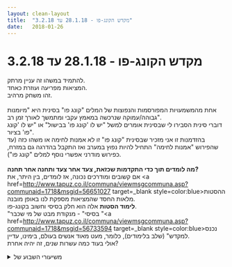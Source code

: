 ```yaml
---
layout: clean-layout
title:  "מקדש הקונג-פו - 28.1.18 עד 3.2.18"
date:   2018-01-26
---
```

# מקדש הקונג-פו - 28.1.18 עד 3.2.18 
להתמיד במשהו זה עניין מרתק.<br> המציאות מפריעה ועוזרת כאחד.<br> זהו משחק מרהיב.<br> <br> אחת מהמשמעויות המפורסמות והנפוצות של המלים &quot;קונג פו&quot; בסינית היא &quot;מיומנות גבוהה/עמוקה שנרכשה במאמץ עקבי ומתמשך לאורך זמן רב&quot;.<br> דוברי סינית הסבירו לי שבסינית אומרים למשל &quot;יש לו &#39;קונג פו&#39; בבישול&quot; או &quot;יש לו &#39;קונג פו&#39; בציור&quot;.<br> בהזדמנות זו אני מזכיר שבסינית &quot;קונג פו&quot; זו לא אמנות לחימה או משהו כזה (עד שהפירוש &quot;אמנות לחימה&quot; התחיל להיות נפוץ במערב ואז התקבל בהדרגה גם במזרח, כפירוש מודרני אפשרי נוסף למלים &quot;קונג פו&quot;).<br> <br> <b>מה לומדים תוך כדי התקדמות שכזאת, צעד אחר צעד ותחנה אחר תחנה?</b><br> אם קשובים ומודרכים נכונה, אז לומדים, בין היתר, את <a href=http://www.tapuz.co.il/communa/viewmsgcommuna.asp?communaid=1718&msgid=56651027 target=_blank style=color:blue>ההסטות</a> מלאות החסד שהמציאות מספקת לנו באופן מובנה.<br> <b>לימוד הסטות</b> אלה הוא חלק בסיסי וחשוב בקונג-פו.<br> &quot;בסיסי&quot; - מנקודת מבט של מי שכבר &quot;<a href=http://www.tapuz.co.il/communa/viewmsgcommuna.asp?communaid=1718&msgid=56733594 target=_blank style=color:blue>נכנס למקדש</a>&quot; (שלב בלימודים), כלומר, מעט מאוד אנשים בעולם, בימינו, עדיין.<br> אולי בעוד כמה עשרות שנים, זה יהיה אחרת?

<details>
                    <summary>משיעורי השבוע של</summary>
                    
                  </details><details>
                    <summary>> > א' 28.1.2018 - "תנועה אחרי תנועה</summary>
                    התכווננות (בתחילת השיעור, ועכשיו עוד פעם) להעלות עקבות כלשהם מייד, ולבלות בזה עד<br> אה<br> נגיד עשרים דקות.<br> <br> <b>מצאתי לכל אחת משש האמנויות (פלוס אמנות הנוכחות) אמנות-משנה שקראה לי</b>, וניגשתי אליה במשך השיעור דרכה.<br> אמנות הבריאות – אמנות החיוּת<br> אמנות הלחימה – אמנות הדיוק<br> אמנות ההגשמה – אמנות הארגון<br> אמנות התנועה – לא מצאתי (לא כל כך חיפשתי) לה שם קטן, מדובר בחישת הגוף ושינוי מצב הצבירה, פחות או יותר, כולל למשל הקשחת הקצוות.<br> אמנות האושר – אמנות הגישה הישירה<br> אמנות הלמידה – אמנות ההתמסרות<br> אמנות הנוכחות – אמנות הנשימה (במובן הרחב של המלה)<br> <br> כבר כשמצאתי אותן, ולעתים קרובות כשיישמתי אותן, נוכחתי בתרומה של כל אחת לכל השאר. לפעמים אפילו לא זכרתי מה זיווגתי למה ונהניתי (בלי צורך מיוחד בזה למען האמת) לגשת למחברת להיזכר.<br> האופי הפתוח והנינוח של השיעור איפשר לי לזכור את ההתכווננות הזאת ולהשתמש בשערים האלה די הרבה.<br> <br> <b>איך להסדיר את היום</b> (במיוחד את שעות הקימה וההליכה לישון)?<br> &quot;מלמטה&quot;, &quot;מבפנים&quot;, מתוך היום ומטלותיו - דרך זרימה נעימה ומקלה של הדברים שאני ניגש אליהם - אין צורך לדחות אותם, שום דבר לא &quot;מועמס&quot; על היום, מכביד עליו ונגרר, ויש לי תחושה מוגברת שזה היום שלי ולא להיפך, קל לי לעצב את הדבר הקל והזורם שהוא היום שלי בכללותו, כולל הלילה שלו.<br> <br> <b>איך לשפר את חוויית המפגשים עם &quot;לקוחות&quot;?</b><br> [תנועה לעבר מאסטריות בעבודה עצמה ובמיומנויות המעטפת – שמביאה איתה נינוחות, ביטחון וכן הלאה; מוכנות שמאפשרת לכל מני חששות ולחצים להתלוויין כרצונם; נינוחות שתורמת ליכולת לאלתר, להתאים וכן הלאה; לספק לעצמי את המיומנות שנצברת עם ההתנסות, כולל טכניקות מקצרות-תהליכים כמו לדמיין את עצמי בוגר טיפול ב-300 לקוחות מרוצים]<br> <br> <b>איך לשפר את הנוכחות בנסיבות פנימיות רועשות מאוד?</b><br> להיווכח בקיומו של משהו באופן כמה שיותר מתמשך ואיכותי. קצה אצבע למשל זה לגמרי מספיק טוב.<br> אם זה לא נגיש, האם אפשר להתרכז לפחות בתופעה פנימית כמו ההרגשה שאי אפשר להתרכז בכלום?<br> אפשר, אם כי תופעות כאלה נוטות להתברר כעננים שמתפוגגים כשמסתכלים בהם. אבל אם זה הדבר היחיד שאפשר להסתכל בו, סבבה - אם היא תתפוגג תוך כדי ההסתכלות בה גם זה יעזור.<br> מותר גם לקפוץ מדבר לדבר, ועדת הנוכחות לא תתכנס לשפוט אותך.<br> <br> <b>איך לשנות אמונות מזיקות?</b><br> לא לטרוח. לטפח את מה שרצוי, ולהניח למה שלא רצוי לקמול מאליו.<br> אמנות היש (כמה שיש ממה שרצוי, זה די והותר להתחיל ממנו. זה הזרע.)<br> שימוש נוסף בשער הנוכחות &quot;אין יתרון לרגעי דרמה על פני רגעי אין-דרמה&quot;<br> <br> <b>איך לעשות משהו כשאין מוטיבציה לעשות אותו</b> / כשיש אמונות שמאיינות כל מוטיבציה לעשות אותו (למשל לנסות להיווכח בקיום קצה האצבע, כשיש אמונה שאומרת שאין בזה שום טעם)?<br> <br> <b>מצי</b><br> הפניות לחוש בגוף, פשוט להיות, ולהתיידד עם המציאות (שהופיעו בנוסחים שונים בחלקים שונים של השיעור) שיפרו להפליא את מצבי הפנימי, את התנועתיות שלי, ועוד כהנה וכהנה [&quot;מצי&quot; נבחר כשם חיבה זמני למציאות, אם כי מוצי, מצמץ, מיצמיץ ומוצמוץ גם נדחפו לפעמים; שימוש בנסיונות עבר מוצלחים במיוחד; מצבי הנוכחי כקו התחלה אידאלי; חישת הגוף מחדש; חישת הגוף ברמה חדשה..]<br> <br> משבע וקצת (איחור) עד תשע שלושים וחמש, עשרים לעשר ככה
                  </details><details>
                    <summary>> > > > מפעים</summary>
                    <br><br><table width='70%' cellpadding='0' cellspacing='0' bgcolor='#C6C7C6'><tr><td height='1'></td></tr></table><br><b>מדברים על מדיטציה:</b> <a href="http://forums.tapuz.co.il/meditation" target="_blank">http://forums.tapuz.co.il/meditation</a><br/><br/>לומדים את אמנות המדיטציה: <a href="http://www.ThePracticalMeditation.com" target="_blank" rel=nofollow>www.ThePracticalMeditation.com</a><br/>לומדים את אמנות היכולת: <a href="http://www.MagicalChanging.com" target="_blank" rel=nofollow>www.MagicalChanging.com</a>
                  </details><details>
                    <summary>> > > > > > </summary>
                    
                  </details><details>
                    <summary>> > > > לא סיימתי לקרוא עדיי</summary>
                    וכמובן אמשיך, ממה שקראתי עד עכשיו, מדהים.
                  </details><details>
                    <summary>> > > > > > קראתי נהדר ומפעי</summary>
                    השתדלתי בתהליך שהתיאור יפעפע בי והנושאיםשכל כך קרובים לליבי , יחקקו ויזכרו
                  </details><details>
                    <summary>> > > > > > > > </summary>
                    &quot;השתדלתי בתהליך שהתיאור יפעפע בי והנושאים שכל כך קרובים לליבי, יחקקו ויזכרו&quot;.<br> איזה יופי.<br>
                  </details><details>
                    <summary>> > ב' 29.1.2018 - "אחורה קדימה</summary>
                    יצירת מרחב לשיעור, עם &quot;תאים ייעודיים&quot; לדברים שרציתי להתקדם בהם.<br> <br> סבבי קידום עם עילי, שמקדימה אותם כל פעם התכווננות למה שהעשייה הזאת מיועדת לקדם ואל התוצאה הרצויה אצל שנינו.<br> <br> איזון<br> א. אחת הרגליים שלוחה היישר לפנים, כף הרגל נשענת על משהו.<br> אל&quot;ף חליפי: התנוחה (חלק מתנועה, בעצם) מתוך &quot;אגרוף ארוך&quot;, שהרגל והזרוע הנגדית שלוחות בה לפנים.<br> ב. האגן בצד הרגל הזאת שואף מטה, להתאזן עם הצד השני.<br> [זה הקל לפעמים את תנועת הנשימה, ואחרי זה התנועה (של האגרוף והבעיטה) היתה יותר מתואמת ועם יותר עוצמה]<br> <br> שיחה חופשית על משפטים שקיבלנו:<br> + מאז ועד היום רק הצלחתי.<br> + אנחנו כל הזמן נכשלים וטועים [אני לא בטוח שזה היה בדיוק המשפט]<br> + סימן לשימוש נכון ברצף של מלים, בין אם כשומע ובין אם כדובר, יכול להיות הרגשה של שמחה בתוכי.<br> + רגשות בלתי נעימים מסמנים לנו לפעמים על מחשבות מזיקות.<br> + כשאנחנו פוסעים פנימית בנתיב שהוא נגדנו, אנחנו מרגישים רע יותר ויותר.<br> + אי אפשר להבין בלי להסכים, אם לא מסכימים לא מבינים.<br> + אנשים תמיד מחפשים את הסוס ולא יודעים שהם כבר רוכבים עליו.<br> [העבודה שלי היתה באיכות ירודה למדי באותם רגעים, מה שמבליט כמה נקודות אור שבכל זאת היו. למשל הבהרה מסויימת, תוך כדי שיחה, של מה כלול ב&quot;לפסוע בנתיב שהוא נגדנו&quot;.]<br> <br> אנטאיוס <br> הכוח לחבטה מגיע מהקרקע<br> שימוש בחלק מ&quot;אגרוף ארוך&quot; הראשונה שיש בו קפיצה וחבטה. כדי לקדם את השימוש בקרקע - הדגשת הנחיתה קודם (לא משנה עם כמה רגליים) והחבטה אחר כך.<br> <br> שימוש ב&quot;אגרוף חומק&quot; כדי לשפר את הרוגע, את ההצלפה עם כל הגוף ועם הזרוע, ואת התנועה המלאה.<br> <br> איחוד חמיקה, הסטה וחבטה לתנועה אחת<br> א. תרגול פרקטיקת טאי צ&#39;י של העברת המשקל מרגל לרגל תוך פנייה לעבר הרגל שהמשקל מתפנה ממנה<br> ב. לקיחתה אל תוך טכניקה [הרגליים הקדמיות שלנו זו מול זו, נגיד שמאל מול שמאל;&nbsp;&nbsp;משתמש בטכניקת הטאי צ&#39;י – עם צעד - כדי לחמוק מאגרוף שהוא שולח אלי ביד הקדמית ולהסיט אותה בחבטה (ביד הקדמית שלי); בתנועת הקפיץ של החזרה מההסטה, אני חובט בו (ביד האחורית שלי)]<br> <br> ריחוף ונשימה<br> מרקד בין אריחים על הקרקע במקסימום המהירות שמאפשרת לי לא להתקשח בכלל<br> אם אני מבחין בהתקשחות כלשהי, מוריד את הקצב (או מקציב לי כמות מעברים מסויימת)<br> <br> רגעי דרמה ואין-דרמה, המשך:<br> הסתכלות בדבר מה שאני עוסק בהגשמתו, תוך התכוונות אל השגרה הנעימה שבו ולא אל רגעי קיצון כאלה ואחרים.<br> מתכוונן אל רגע-קיצון מסויים (לא אל כל הרגעים מהסוג הזה, רק לרגע מסויים), בכוונה שכשיגיע &quot;אשטח&quot; אותו, אעשה ממנו שגרה נעימה.<br> הגישה הסינית ל&quot;פתיל החיים&quot;, שמתארך כשאין בו הרים ותהומות.<br> <br> טכניקות לפרידה נעימה מאמונות מגבילות (בעמדות השליטה שלהן)<br> <br> ה-&quot;hardware&quot; שלי והדמות הניתנת-להחלפה &quot;שלי&quot; בתוכה<br> <br> התמסרות ללתת וללקבל<br> <br> מקצת לפני שבע וחצי, עד בערך עשר.
                  </details><details>
                    <summary>> > ד' 31.1.2018 - "התקדמויות ברורות</summary>
                    עם עצמי (בדרך כלל), דרור (ברוך שובך, איזה כיף <img src="http://www.timg.co.il/tapuzForum/images/Emo13.gif" alt=":-)">), בועז, חגי ואליאור (ברוכים הנמצאים, תענוג שאתם פה <img src="http://www.timg.co.il/tapuzForum/images/Emo9.gif" alt=":-]">)<br> <br> שימוש נעים (ובטוח) בפורמט תחרותי של הגעה לשיעור, בבית ועל הכביש.<br> מה אני רוצה שיקרה (דמיון נעים של זה)<br> מה אני רוצה שלא יקרה (כולל דמיון נעים של זה כן קורה)<br> <br> --<br> <br> שגרת הכנה נעימה, פיזית ופנימית<br> שגרת הטמעה והכנה-להמשך גם במשך השיעור<br> <br> שימוש בעבודות חוזרות (שמופיעות יותר מפעם אחת במשך השיעור) כבעוגנים נעימים והזדמנויות לשיפור.<br> <br> עדינות<br> התבוננות מלאה ועדינה מאוד, בשאיפה לא להתערב ולא לשנות את מה שמתבוננים בו (בנשימה – במצב מנוחה ובמצבי מאמץ, באנשים אחרים – במטרה לא לגרות תגובות &quot;אני בהופעה&quot; או &quot;היעלמות&quot;)<br> היה לי נעים לזהות את קרבת ההתבוננות הזאת לעדינות נטולת הלחץ והתביעות בזמן התגמשות.<br> <br> הטמעה (לפעמים) של אלמנטים פנימיים, התכוונויות ודימויים מועילים בתרגולי לחימה ותנועה שונים (דיוק ורוגע שמבוטאים גם בבהירות לגבי משמעות סימונים שלי ועלי, נעימות במגע עם הקרקע הרכה והקפיצית, התבוננות בנשימה כמו שמסתכלים בפרח בר בלי לקטוף אותו או באדם עירום בלי להבהיל אותו..)<br> <br> החלפת רצפי חבטות (נותן ומקבל) מהירים ואיטיים, בנסיון לדעת בדיוק למה אני מתכוון בסימונים האלה ולמה מתכוונים כשמסמנים עלי. מהמקום, תוך תנועה במרחב, עם ובלי תגובה.<br> <br> שיתוף ושימוש בסיטואציות לימודיות בולטות במיוחד מהחודשים האחרונים<br> <br> זיהוי כמה שיותר רציף ואיכותי של מצבו הפלאי המצוי, של מצבו הרצוי (לו), של הזמן שעומד לרשותו, של המדורגות הנכונה של העבודה.<br> <br> חישה במרחב-השיעור הנהדר גם כשהוא לא כולל שום דבר נוסף.<br> שיפור היכולת שלי ליצור עבורי מרחבים מכילים, מאפשרים, גם בלי עזרה חיצונית, בכל מני נסיבות.<br> <br> --<br> <br> מדמיין מחסום, מזהה את חוויית ההיחסמות (במגוון צורותיה ועוצמותיה)<br> מדמיין חומה, מזהה שאני יכול לעבור אותה בכל מני אופנים<br> <b>בשלום עם להיות מהעבר הזה שלה<br> בשלום עם לדלג מעליה</b><br> מזהה שכשאני מעמיק את היותי בשלום עם/ב שני המצבים, הם אחד.<br> בשני המצבים, מודה לחומה.<br> <br> האפשרות לעבוד יותר ויותר עם מכוונים פנימיים<br> [&quot;מטה הקסמים&quot; וטכניקות אחרות משמשות אותי לפעמים לשתול כאלה, כך שגם אם הם נשכחים לכאורה הם עדיין פעילים.]<br> <br> --<br> <br> ההבחנה במיני-אירועים בתוך &quot;תפיסה והתחמקות&quot; בעיניים פקוחות; השכחה העצמית שעוד מופיעה לפעמים.<br> <br> להתקדם בלי להזיק, עד כמה שאפשר. למשל, להשתפר בלדעת מה אני מסמן, בלי להתרגל לחשוף את עצמי לפגיעה.<br> <br> האפקט המופלא של חלוקת תשומת הלב (לנשימה, לעצמי, ללעטוף אדם אחר בתשומת הלב שלי בעדינות כזאת שהוא לא מובך או מופרע)<br> <br> --<br> <br> השתפרות נוספת בלאסוף אלי לא רק התקדמויות &quot;שלי&quot; אלא גם את אלה &quot;שלו&quot;.<br> סבבי הטמעת דימוי/התכוונות בעבודת הידיים/הרגליים שלי ואז יישומם בעבודה עם בועז, כשבכל סבב ההתכוונות הנוכחית נוספת לכל מה שהיה עד כה [אותם דיוק ושליטה שעומדים לרשותי כשאני כותב במחברת; פינוי החלקים שלו שעומדים ביני לבין המטרה והגעה אליה – מבין שהרכיב הנוסף של ההגעה הוא עיקרי ולא מוותר עליו; הספרה שסביבי - הטווח הרחב, הטווח המיידי; &quot;שוטים&quot; להתקפה - כמה יעיל זה להגנה?; שדה מניעה והגעה צדי של כל רגל ושדה-חדירה לפנים]<br> <br> הגשמה<br> שימוש ברכיבי חוויית ה&quot;תחרות&quot; בתחילת השיעור<br> <br> אושר<br> פשוט<br> <br> משש עשרים וקצת עד עשר ועשרה
                  </details><details>
                    <summary>> > ה' 1.2.2018 - "ארבעת האמנים</summary>
                    <b>אושר ולמידה</b>:<br> <br> עיקר הלמידה: מה שאני עובד עליו, בתחומי המרחב שמסופק לי. את המרחב יכולים לעצב הנחיות, תרגילים, וכן הלאה. הם תמיד משניים למה שאני עושה איתם, למה שאני עובד עליו.<br> כשמועבר לי מידע שמשמעותי לי, או המרחב נעשה אינטנסיבי בדרך אחרת, אני עשוי &quot;לטבוע&quot; בו ולאבד את מה שאני עובד עליו. <br> <br> רשת האוצרות האנושיים סביבי<br> לתת ולקבל<br> <br> <br> <b>תנועה ולחימה</b>:<br> <br> עושה את מה שמודגם לי, לא את מה שמראה לי תמונה מנטלית כלשהי.<br> תנועות ותנוחות קשורות גם לרבדים אחרים, כמו סיבוב ראש שהפנים מופנות בו הצידה - שאולי קשור לאיזה עיסוק מנטלי, ראש מופנה מעלה שאולי תורם לנתק בין המחשבה לשאר (או לחילופין כדי לקבל השראה או ליצור מרחק נכון מסיטואציה נוכחית, לא בהכרח תוך יצירת נתק כזה), וכן הלאה.<br> &quot;השראה שאולינית&quot; בתרגילי מתיחות הרגליים ובכפיפות בטן.<br> רגיעה גופנית ונשימה לבטן שנשארת בה כמה שניות, ממשיכה לספק לי חמצן. במנוחה על הגב ותוך כדי פעילות.<br> עדיין יש אצלי הבדל ניכר במאמץ בחבטות אגרופים (הרבה פחות) ובבעיטות (הרבה יותר).<br> בעיטות עם סטירת כף יד (שלי) ברגל (שלי) – בעיטת מספרת, בעיטת מספרת בימין ואז בשמאל, מסתובב סביב עצמי והרגל האחורית בועטת ביד מבפנים החוצה.<br> [כיוון: שחימום כמו זה שעשיתי יהיה לי הרבה פחות מאמץ ממה שהיה היום. זה גם ישאיר לי יותר תשומת לב למה שאני רוצה לקדם בתוך המרחב הזה.]<br> <br> הטכניקה שמורידים בה את מי שמגיע עם אגרוף לרצפה, ואז הוא אוחז בזרוע שהסיטה אותו, מתגלגל, ובסוף הגלגול קם ומעניק לשני בעיטה בראש.<br> [היה נעים לעשות את זה על אדמה/דשא.]<br> <br> &quot;אגרוף ארוך&quot; הראשונה, בארבעה – כשאחד מפסיק הוא קורא לאחר שממשיך מאותה נקודה.<br> <br> <br> <b>בריאות והגשמה</b>:<br> <br> מתמסר לגוף שלי, על כל-כולו.<br> אם יש רעש - מתמסר גם לו, משתמש בו נכון, כבמתנה.<br> [כש&quot;נשמעו&quot; בי כל מני קולות, הפניתי את תשומת הלב לנקודה שבה אין לקולות האלה קול, אפילו לא לחש. זה מאוד שירת אותי, גם בתרגילים הבאים.]<br> <br> מקשיב ל<b>כל</b> מה שמגיע מהגוף<br> + חוויית אי-ההקשבה (שם לב גם לאפשרות לא להקשיב, למשל בהקשר של כאב שמשתנה כשמקשיבים לו)<br> + הדחקת דברים לעומת הזמנתם<br> + הכיוונים &quot;כל מה שיש בי טוב&quot; ו&quot;כל מה שיש בי רע&quot;, והשפעתם על הגוף<br> <br> מקשיב לקולות שמדברים בתוכי<br> + כשנדמה לי שמי שמדבר זה אני (שומע אותו פחות; הוא נוטה לשלוט בי יותר)<br> + כשלא נדמה לי שמי שמדבר זה אני (שומע אותו יותר; יותר חופשי ממנו; יותר נהנה מהתופעה שהוא; מבחין גם במה שיש בי חוץ ממנו)<br> + איך אני מתייחס לדיבור הפנימי שלי? (למשל יחס &quot;שלי&quot; אליו שהוא פשוט עוד קול פנימי)<br> <br> העמדה &quot;אני לא מספיק טוב כמו שאני כרגע&quot;<br> יכול להבחין בפיקטיביות שלה.<br> יכול להתרווח בעמדה הזאת כבעוד דבר שיש בי, וגם בכל שאר מה שיש בי.<br> <br> השאלה &quot;מה הטבע יכול לממש דרכי עכשיו?&quot;<br> לא כשאלה תיאורטית, אלא כהפנייה למה שקורה בי כרגע.<br> מה יכול/מנסה לנבוע ממני/דרכי עכשיו?
                  </details><details>
                    <summary>שני בוקר 29.1.18 ״מלאכת מחשבת</summary>
                    מרחב כניסה: עמידה בגשם מתחת לעץ, התעוררות - נוחות בתוך עמידת רוכב, היזכרות בתנועות הסטה שונות. מה יהפוך את השיעור שלי לאפקטיבי יותר? מקדם יותר? עברתי שלשום על עקבות ותיקים מיומן השיעורים. מה אני משנה? מה אני מעצים? מניח לשאלות לעבור דרכי ללא תשובה. קר, גשום. <br> שינוי מיקום בהנחית בן. מתחיל לעבור על הסטות למבחן, (משום מה זכרתי שהוא היה אמור להיות בשבוע שעבר) שיתוף מותן בתנועות, עבודה עם פלג גוף תחתון.<br> הגדרת שיעור - מי מתחיל, מי מסיים, נקודות להבחנה בין מרחב השיעור למרחב שמחוצה לו. <br> פרטנרים לשיעור כתומכים ומאפשרים למידה, תרגול, היזכרות. מעלה לי שער לשדרוג העבודה והפקת ערך מוסף מהפרטנרים שאיתי. <br> יסודות - סדרה של תנועות יסוד שכללו מעברים מכרית לכרית, מצד לצד, חצי קדימה, עם טפיחה של רגל אחת על הירך הפנימית. ירידה למטה, באופנים שונים. המרחב הנמוך. קשב לגוף, למפרקים, לשרירים. למידה על ידי חיקוי, למידה על ידי התבוננות, למידה על ידי פירוק התנועות, למידה על ידי נטרול הראש והובלה של הגוף.<br> בעיטות לכף היד שלי, גב כף הרגל,&nbsp;&nbsp;ישר ועם סיבוב קל החוצה. גיליתי בחדוה שרגל שמאל פחות מיומנת בפוינט, מעניין. נהנה מהגדלת הרזולוציה שמאפשרת לי הבחנה.<br> טכניקה - בעיטה מבפנים החוצה עם ירידה אחורה והסטת ענן. מאתגר. מרגיש את המאמץ בשרירים. <br> עבודה פנימית, תרגול עם רמי של הסטות למבחן, קרב סימונים עדין, אני מתרגל הסטות ובוחן אם השתדרגתי בעקבות תרגול סופש. מעלה רזולוציה ומשתדל להסיט עם מרכז האמה. <br> סיום שיעור 08:20 הרגיש לי היום כמו הספק של שני שיעורים. תוהה אם זהו המאמץ הפיזי, המיקוד הפנימי שלי, התרגול הספציפי.
                  </details><details>
                    <summary>מיקוד לקראת שני ער</summary>
                    השיעור יתחיל הערב בביתי בשעה 19:25<br> הוא גם יסתיים בביתי, בחדר, כשאני יושב על הכיסא מול המחשב הכבוי. <br>
                  </details><details>
                    <summary>> > 29.1.18 "אחורה קדימה</summary>
                    אז כן, השיעור החל בשעה 19:25 בבית שלי, בעודי מתבונן בעצמי במראה במסדרון, ועושה ברכה. הוא הסתיים בשעה 22:49, כשאני יושב על הכיסא בעמדת העבודה שלי, מול המחשב הכבוי. <br> <br> מה כדאי שישתמר ממנו כאן...<br> <br> זה שהשיעור החל כאן ולא בנקודת המפגש הדגישה את הצורך לדייק בזמן ההתחלה וברגע הסיום. ליצור מרחב אמינות גבוה באמצעות מסגרת ברורה ומדויקת. ההליכה אל השיעור כללה עבודה נהדרת של התבוננות בעצמי, בין היתר באמצעות השאלה &quot;מי אני עכשיו?&quot; <br> <br> דבר נוסף שקרה שם היה תחושת עצב ובדידות מסוימת שהציעה את עצמה לי. התבוננתי בה ושאלתי את עצמי מה בעצם חסר לי עכשיו? שאלה זו מילאה אותי בשמחה. <br> <br> אחר כך המשכתי בדרכי כאשר אני חש עצמי כאדם מסודר בחיים. כמו מישהו שהסתדר ככה שהמשפחה הפולנית שלו רגועה לגביו. משפחה, כסף,&nbsp;&nbsp;וכן הלאה.<br> <br> ההגעה אל כיכר אתרים והכניסה אליה הייתה מודעת יחסית. לא נכנסתי מיד אל הכיכר אלא עצרתי ליד והמתנתי קצת קודם לכן. זה קצת משונה, לא קיבלתי שם שום הנחיה ממש מלבד להמתין לפני שאני נכנס ולהיות מודע לאופציות העבודה שיש לי עכשיו עד השעה 20:00, שזו השעה שבה חלק זה של השיעור מסתיים בכיכר. לאחר השהייה קצרה זו נכנסתי לכיכר. <br> <br> בדרך מהכניסה ועד לנקודה שבה היו ממוקמים ריב וישי ובה התמקמתי גם אני, עבדתי כמה רגעים על עצמאות רגשית ומודעות לכוחי. <br> <br> בנקודת המפגש עצמה ישי ואני דיברנו על ההופעות האחרונות שעשיתי, ואז על להופיע בכלל ודברים שונים שקורים ברגעים האלה. מה גורם לאדם להרגיש נינוח וטבעי או מנותק ומבואס ברגעים האלה. מה מביא עוצמה? מה פותח את הלב ומרגש אנשים? מה אפשר לעשות ברגעים האלה ולפניהם? היה מאוד נעים ומועיל לדבר ולהיזכר בהצלחות המאוד משמעותיות האלה. <b>רגעי מבחן. תודעת שירות. להביא כוח מתוכי בשבילנו, לא לבקש כוח מהם בשבילי. היכולת לא להתבייש במבוכה, בביצוע פחות טוב, בהתרגשות שעולה בי, או כל דבר כזה. </b><br> <br> בשיחה עם בן - לשים לב לטיפול העדין המדויק והאיכותי שלי בעולם, ולהעמיק אותו.<br> <br> בעת השיעור שהעברתי לשני - <br> עצירת האינרציה ועזרה בהאטה אל תוך מרחב עמוק יותר.<br> היזכרות ברגעים טובים - פתיחת נתיב אור בעבור תלמיד אחר<br> לימוד בסיסים בעבודה פיזית ועבודת זוגות<br> <br> שאלה שעלתה - מה קורה כאשר משהו שבן/סייען חיצוני אחר אומר עומד בסתירה או נראה שעומד בסתירה להבנה או לשיקול הדעת שלי. <br> תשובה - זה אינפוט שנכנס למערכת ויש לו משקל. דבר להתבונן בו ולשקול וללמוד. זו הצבעה על משהו. להישאר פתוח ללמידה. לא לדחות גם את ההבנה והשיקול שלי בפני זה. אלה נתונים. <br> <br> 3 נקודות לעצמי במהלך השיעור לשני - <br> 1. עדינות בטיפול בעולם<br> 2. קשב מוגבר ורציף לערוץ ההנחיות<br> 3. קשב מוגבר לאדם המונחה<br> <br> העניין העיקרי היה הזכירה. אני מעריך אותה כנוכחת ב-60% מהזמן. זו הערכה נדיבה. <br> <br> לאחר מכן - עד תום השיעור - התקדמות באמנות הלחימה, אמנות ההספק ביום יום ואמנות התקשורת המיטיבה עם העולם.<br> ההנחיה הראשונה שקיבלתי בהקשר זה הייתה לצאת לריצה, עם כל הציוד עלי, אל מקום אחר. עדיפות למקום שבו אני מתאמן לעתים מחוץ לשיעורים. <br> במהלך הריצה - רגעים של חולשה אינם עניינים פיזיים. ניתן לעבור אל עמדה פנימית חדשה בכל רגע שהוא. וכוח טרי מגיע. האקטיביות הפנימית, והמפתח לזה הוא זכירה והימצאות שם. הריצה הייתה משהו של לוחם כזה. העמדה הפנימית הנכונה גם מאפשרת לכוחות אחרים להגיע, יכולות אחרות. <br> <br> בבן יהודה פינת בן גוריון הבנתי שאני הולך אל גן יעקב. קצת נאנחתי פנימית בגלל שזה רחוק, אבל ידעתי ששם ממתין לי השיעור הכי טוב כרגע. התחלתי ללכת, ממתין להנחיות נוספות. קניתי לי פירות לאכול בדרך. <br> <br> אמן הספק - הקצבתי לי עד רבע לאחת עשרה (עדיף עד וחצי) להתקדם משמעותית בדברים, כולל להגיע לגן יעקב ולחזור משם. <br> אמן תקשורת מיטיבה - חככתי בדעתי איך להשתפר בזה ובסוף החלטתי לפנות לאנשים ברחוב ולהציע להם מהפרות שלי. זה היה תרגיל במיוחד מיטיב, מגוון ומקדם מאוד. הפנייה שלי הייתה מאוד טובה. הבהירה לאנשים מה הסיפור במהירות גדולה ובנינוחות רבה, והעלתה חיוך רחב על פניהם. <br> הקפדתי להתנסות בפנייה אל מגוון של אנשים. גברים, נשים, מבוגרים, צעירים. ולבדוק איך אני ומה האפקט שאני יוצר בכל פעם. <br>  <br> גן יעקב הייתה עבודה מצוינת שפתחה שער להתקדמויות נוספות באמנות הלחימה. בעיקר בתחום של פיתוח עוצמת חבטה, ושחרור תנועתי. <br> <br> בשעה 22:49 מצאתי עצמי יושב על הכיסא בבית מול המחשב הכבוי, מסיים לעצמי את השיעור. <br> <br>
                  </details><details>
                    <summary>> > > > פשששששש. ה-כ-ל. איזו רמה</summary>
                    
                  </details><details>
                    <summary>> > > > > > תודה!!</summary>
                    
                  </details><details>
                    <summary>"תנועה אחרי תנועה" - קונג-פו, ראשון 20:0</summary>
                    כמה נקודות מהשיעור שלי:<br> להתיידד עם המציאות. מתחיל בתשומת לב להתנגדויות שיש בי והרפיה מהן. בהמשך, להינות יותר ויותר.<br> חישת הגוף. להתחיל מהתחלה. ניסיון להגיע לרמה חדשה.<br> תקשורת עם לקוחות ובכלל – מיומנות במה שאני עושה. מיומנות טכנית בתקשורת. <br> התמקדות ב&quot;יש&quot;. גם אם זה מרגיש לי מעט. <br>
                  </details><details>
                    <summary>"מלאכת מחשבת" – שעור יום ב' בקר 29.1.201</summary>
                    שעת הגעה שלי: 6:33<br> משתתפים: אינגריד, יואב, רמי<br> הנחיה: בן (חלק מהזמן)<br> <br> הגעתי ראשונה, הרבה לפני יואב, והיה כיף. לא התעורר אצלי לרגע הפחד הישן שאולי התבלבלתי ביום או בשעה. כיף.<br> עבודה על תנועות ההליכה, במטרה להפוך אותה לטבעית ונעימה יותר.<br> <br> בן הגיע והנחה אותנו, שעור מעט מאתגר עבורי מבחינה גופנית ומוטורית.<br> אחרי שבן הלך המשכתי לתרגל את רצף התנועות קונג פו האחרון שהראה לנו ואמרתי בקול רם שאני מרגישה כל כך מגושמת. ישר יואב ורמי הגיבו בקול רם. יואב אמר שזה אמור להיות כיף להרגיש מגושמת כי מדובר בתנועות קונג פו מתקדמות – אהבתי והתפלאתי על עצמי שלא חשבתי על זה לבד. רמי אמר משהו דומה ל: &quot;סימן שאת לומדת, זה כיף&quot;. זה ממש עזר להסתכל בצורה חיובית על המצב. בסוף השיעור הרגשתי התקדמות משמעותית. תחושה שאני מתחילה לקבל שליטה על שרירים מסוימים ברגליים שלא ממש הכרתי עד עכשיו. סוג של התעוררות. כיף.<br> בתחילת השיעור בן הדגים לנו 3 סוגים שונים של תנועות דילוג עם הרגליים, שמזה שנים אני מתקשה &quot;לקרוא&quot;, וגם אם אני מצליחה לקורא אותן אני עוד יותר מתקשה לבצע אותן במדויק. אבל הפעם הצלחתי להתקרב יותר.<br> שמתי לב שאני מאמצת יותר מדי את השרירים ושלתנועות שלי חסרה קפיציות (שימוש ב-fascia). עשיתי עצירות מדי פעם, גם כדי להסדיר את הנשימה וגם כדי לנסות לכוון ליתר דיוק בתנועה.<br> אחרי 3 תנועות דילוג שונות בן הנחה אותנו לרשום אותן ולאר אותן – אתגר מתגר ביותר. שרטטתי במחברת. <br> בן סיפר לנו שכשלמד אצל המורה שלו ונדרש לסכם תנועות ובעיטות, הוא פיתח קיצורים, מעין קודים שאפשרו לו לרשום תיאורים מדויקים תוך שניות. אני עוד לא יודעת איך להתחיל בזה. אמשיך לחשוב.<br> בתנועות הבעיטות הגב התחתון שלי נכנס למאמץ, מה שמצמצם את האפשרויות שלי. ניסיתי לשחרר מדי פעם.<br> התקדמתי מעט, אבל בצורה משמעותית.<br> בן קרא לתנועות האלה &quot;תנועות בסיסיות&quot;. הן אכן מהוות בסיס – ה-בסיס.<br>
                  </details><details>
                    <summary>> > המבחן נדחה פעם נוספ</summary>
                    שמתי לב במהלך השיעור שהמבחן שוב נדחה.<br> ניצלתי את &quot;תוספת&quot; הזמן הזאת כדי לחזור על רצף התנועות ולהתאמן עליהן מעט, להפוך אותן ליותר זורמות
                  </details><details>
                    <summary>> > > > וגם בשיעור של הבוקר, לא הצלחנו</summary>
                    היינו זקוקים ליותר זמן לשם כך <img src="http://www.timg.co.il/tapuzForum/images/Emo8.gif" alt=";-)"><br><br><table width='70%' cellpadding='0' cellspacing='0' bgcolor='#C6C7C6'><tr><td height='1'></td></tr></table><br><b>מדברים על מדיטציה:</b> <a href="http://forums.tapuz.co.il/meditation" target="_blank">http://forums.tapuz.co.il/meditation</a><br/><br/>לומדים את אמנות המדיטציה: <a href="http://www.ThePracticalMeditation.com" target="_blank" rel=nofollow>www.ThePracticalMeditation.com</a><br/>לומדים את אמנות היכולת: <a href="http://www.MagicalChanging.com" target="_blank" rel=nofollow>www.MagicalChanging.com</a>
                  </details><details>
                    <summary>שני 29.1.18 "אחורה וקדימה</summary>
                    בדרך לשיעור בחינה של הציפיות שלי מהשיעור. הצבתי לעצמי לפני השיעור מטרה, ליהנות ממנו. <br> <br> יחד עם ריב, התקדמנו בתנועה ובלחימה. שיחה חופשית על משפטים שונים שבן נתן. התקדמות בצלילות. <br> <br> המטרה הושגה. <br> <br> <br> <br>
                  </details><details>
                    <summary>> > מזל טו</summary>
                    <br><br><table width='70%' cellpadding='0' cellspacing='0' bgcolor='#C6C7C6'><tr><td height='1'></td></tr></table><br><b>מדברים על מדיטציה:</b> <a href="http://forums.tapuz.co.il/meditation" target="_blank">http://forums.tapuz.co.il/meditation</a><br/><br/>לומדים את אמנות המדיטציה: <a href="http://www.ThePracticalMeditation.com" target="_blank" rel=nofollow>www.ThePracticalMeditation.com</a><br/>לומדים את אמנות היכולת: <a href="http://www.MagicalChanging.com" target="_blank" rel=nofollow>www.MagicalChanging.com</a>
                  </details><details>
                    <summary>"אחורה קדימה" 29.1.1</summary>
                    אהבתי<br> את העזרה של מיכל בכלל להכנס למצב של למידה<br> ואת העזרה של שיר כאשר היא הנחתה אותי ואותה<br> ואת העזרה שלי כאשר הנחתי אותי ואת שיר<br> <br> בהתחלה הייתה אדישות גדולה ואז היא נמוגה קצת<br> <br> להכנס למרחב למידה זה אתגר עבורי<br> <br> גם ללמוד קצת זה יפהפה
                  </details><details>
                    <summary>> > אוסיף שזה היה ביום שני בער</summary>
                    
                  </details><details>
                    <summary>"אחורה קדימה</summary>
                    שקט פנימי שקט חיצוני<br> נימות בגוף, תנועה מיטיבה, על תנועה מטיבה איתי, אני טובה לגוף שלי. <br> מיכל ישי ואני מתאמנים<br> בהשראת התנועה&nbsp;&nbsp;אני מיטיבה עם הגוף שלי<br> תנועות מיטיבית. מתמקדת ביציבה שלי, תנוחות שונות בהעמקת היציבה<br> מסתכלת סביבי במבט של תינוק, משתאה<br> יושבת על הספסל עם ישי, מתרווחת בגוף שלי<br> נינוחות <br> שקט פנימי וחיצוני<br>
                  </details><details>
                    <summary>"מלאכת מחשבת" יום שני בוקר 29.</summary>
                    זכרתי שהיה אמור להיות מבחן, ואפילו הבנתי שלא יכול היה להיות כשהיינו בהרכב חסר.<br> עם זאת לא עד כדי שאשאל מה עם זה.<br> מתי החל השיעור של כל אחד מאתנו?<br> קבלנו עזרה לעבור מיקום ולא להתחיל את השיעור,<br> עם זאת מאחר ודברנו על זה בכל מקרה היינו לאחר התחלת השיעור.<br> לאחר מכן עזרה נוספת, בדמות סדרת תנועות לעבוד עליהן,<br> ולבסוף להיזכר בהן ולרשום אותן.<br> הן כונו תנועות בסיסיות, ובהמשכן טכניקה בסיסית של בעיטה עם<br> רגל קדמית מבפנים החוצה וירידה עם הרגל אחורה בכריעה והסטת ענן.<br> התנועות כללו קפיצות נמוכות וגבוהות ומעבר בקפיצה עם עמידת פיסוק<br> וקפיצה עם רגל אחת והשנייה בעקבותיה בטפיחה נוספת לא קרוב מדי אליה.<br> וקפיצות בפיסוק מרגל לרגל עם טפיחה עם כף הרגל בשוק השנייה,<br> ומעבר בקפיצה מרגל רגל עם הנעת כף הרגל לפנים ולא הצידה,<br> ומחיאת כף יד עם כף רגל בבעיטה לפנים שמסתיימת בהצלפה החוצה,<br> ועם גב כף הרגל שעולה ישר לפנים.<br> וירידה לתנוחה נמוכה ועליה חזרה.<br>
                  </details><details>
                    <summary>מיקוד לקראת רביעי ליל</summary>
                    השיעור שלי יתחיל הערב בשעה 20:50 בחדר המדרגות מחוץ לבית שלי,<br> ויסתיים הלילה בשעה שבה יסתיים, במקום לבחירתי בתוך או על גג הבניין. ככל הנראה בברכה.<br> <br>
                  </details><details>
                    <summary>> > רביעי לילה 31.1 "התקדמויות ברורות</summary>
                    שמואל אסא ושיר<br> <br> השיעור שלי החל בשעה 20:50 והסתיים בסביבות 23:30<br> <br> עקבות מתוכו:<br> <br> מטרות: לקדם אותנו באמנות הלחימה, בבריאות וכמודטים. רמה חדשה בכל אחד מהתחומים.<br> <br> צורת אימון מגניבה: לחמם ולהגמיש, לחמם ולהגמיש. נעים בין 2 הסביבות הללו. <br> מדיטציה - חישת הגוף בעדינות, ואז עוד יותר בעדינות להיכנס עמוק יותר, ואז עוד יותר בעדינות ועמוק יותר. כך הולכים ומעמיקים והולכים ומתעדנים. <br> צורה לטיפוח הבריאות - מסמנים אחד על השני לצורך בריאותנו ובריאותם. יכול ללבוש התגלמויות שונות. שימש גם להעיר ולעורר. <br> מעבר מתנוחת גמישות אחת לשנייה ושהיה נעימה בהן - בסיסי ונפלא. <br> לשחרר את הגוף תנועתית בעזרת דימוי, לבצע חבטות זריז יותר, מפתיע יותר, עם עוצמה רבה יותר. <br> <br> תודה!!
                  </details><details>
                    <summary>"התקדמויות ברורות" - קונג-פו, רביעי 20:0</summary>
                    שיעור עשיר ומיוחד.<br> <br> התכוונתי להגיע לנקודת המפגש כ25 דקות מוקדם יותר ממה שיצא בפועל. התחלתי את השיעור כשאני קצת עצבני מכל זה :)<br> טיפ כללי למצבים כאלה: לא לנסות להירגע בהכרח אלא לתת לזה להיות, להרגיש את זה, לפעול ביחד עם זה.<br> <br> ההקבלה בין להעביר עבודה פנימית למישהו לבין לתת תמיכה טכנית למישהו דרך הטלפון.<br> <br> עבודה עם 3 פוינטרים: ליהנות, להיות אני, לא לפחד מהסביבה הפנימית שלי. הכי משמעותי היה &quot;להיות אני&quot;. אנו יצורים מורכבים וזקוקים להדרכה חיצונית או פנימית. עולה בי רצון להיות מיומן יותר בשימוש בפוינטרים.<br> <br> להיזכר במחסום שחוויתי בעבר. מה הוא עשוי לתת לי? איזו הזדמנות נובעת ממנו?<br> דימוי של חומה גבוהה. שתי פעולות אפשריות: לא לנסות לעבור אותה וליהנות מזה. לנסות לעבור אותה וליהנות מזה. ברמה עמוקה שתי הפעולות מתמזגות.<br> <br> שיפור עבודת הידיים. נזכר בעבודה שעשיתי לפני למעלה משנה עם בן, שהייתה לי ממש טובה ומקדמת וניסיתי לשחזר אותה. זה מתחיל בבחירת גישה/דימוי/טכניקה והטמעה שלה באופן עצמאי. בהמשך בחינה של זה עם פרטנר בעבודת ידיים. שיתוף הפרטנר במה שבחרנו.<br> עשינו 3 סבבים כאלה. בחרתי: דימוי של הידיים כשוטים גמישים, חזקים ומהירים, רדיוס סביבי שאינו עביר, אם הפרטנר כן מצליח לחדור את קו ההגנה הזה - התכנסות מהירה ויצירת חומה מבוצרת יותר. זה היה מאד טוב ויעיל. הרגשתי שהצלחתי לשחזר את העבודה ההיא, בעיקר ברמת החוויה ורמת הלמידה.<br> <br> 4 עבודות קצרות ואיכותיות עם ריבּ: <br>  - עבודת רגליים. גם כאן שילבנו בחירה של גישה/דימוי/טכניקה ואח&quot;כ בדיקה של זה.<br>  - סכין. נעזרנו בכפפה. בתוך אזור מוגדר. ניסיון לנטרל את הפרטנר.<br>  - חבטות - בעיטת צד בסיבוב. בעיטת צד בקפיצה.<br>  - הפלות - בחינה של טכניקות הפלה. עבודה חופשית.
                  </details><details>
                    <summary>> > המשך..</summary>
                    אמנות האושר<br> הבנה שאושר יכול להגיע מהנאה מהדברים הקטנים. יצירת הרגל של פשוט ליהנות ממה שאני עושה (אין סיבה למה לא בעצם) ושההנאה זמינה בכל עת. לרגע חוויתי את זה כתובנה חדשה או משהו חדש אם כי זכרתי שכבר יצרתי קשר בין אושר להנאה בעבר.<br> <br> אמנות ההגשמה<br> הצבת אולטימטום. הצבתי לעצמי אולטימטום להגשים משהו בשנת 2018 ושאם לא אעמוד בזה אפנה לדרך אחרת שאני פחות מעוניין בה.<br> יש בגישה זו משהו מרתיע ויחד עם זאת גם מדרבן שמוביל אותי לעשייה אמיתית ונחושה יותר. כבר למחרת בבוקר ביצעתי שתי פעולות תורמות שחשתי סוג של היסוס/דחיינות לגביהן.<br> הבנה לכך שגם בלימוד של אמנות הלחימה יש סוג של אולטימטום.
                  </details><details>
                    <summary>> > > > שפיכת אור על אולטימטומי</summary>
                    אינני ממליץ על אולטימטומים, בדרך כלל.<br> <br> במקרה הטוב, זה ממשפחת ה&quot;שכנוע ברע&quot; או ה&quot;הניעה ברע&quot;, שהיא משפחה בעייתית שטובה זמנית אך ורק בצורות מסויימות ובמצבים מסויימים, כגון לדוגמה במצבי חירום, כאשר דרכים אחרות - טובות יותר - אינן זמינות. גם אז היא גובה את מחירה, בדומה לנטילת הלוואה בריבית גבוהה מאוד - במקרה הטוב. בדרכים כאלה אתה יוצר בעיות חדשות שצריך אחר-כך לפתור אותן, ממש כמו בוס המאלץ את עובדיו על-ידי הפחדות ואיומים, מה שגורר בהכרח עובדים הרבה פחות טובים.<br> <br> זה המקרה הטוב, כאמור. במקרה הרבה יותר נפוץ, אולטימטומים נובעים למשל מתוך כל מיני תפישות דמיוניות, כגון שאותה מערכת יכולה לעשות לעשות את זה, אם רק תרצה מספיק. לכן צריך לשכנע אותה, לתת לה סיבה. כי בטפשותה או בעצלנותה, היא לא פועלת מספיק בלעדי &quot;סיבה&quot; זו.<br> <br> ויש עוד כל מיני אפשרויות.<br> <br> ברגע שאנחנו מהווים את המקור להרעות כאלה ואחרות (&quot;אם לא תעשה X, אעשה לך Y&quot;), אנחנו בעצם תוקפים את עצמנו, פוגעים בעצמנו. כתוצאה מכך, לא זו בלבד שעצמנו חייב להתגונן בפנינו, אלא שאנחנו גם לא מעבירים דרכנו, אלינו, דברים טובים, אלא דברים רעים.<br> <br> חרגתי פה ממנהגי, למרות שלא העלית על כך שאלה במרחב השאלות למשל.<br><br><table width='70%' cellpadding='0' cellspacing='0' bgcolor='#C6C7C6'><tr><td height='1'></td></tr></table><br><b>מדברים על מדיטציה:</b> <a href="http://forums.tapuz.co.il/meditation" target="_blank">http://forums.tapuz.co.il/meditation</a><br/><br/>לומדים את אמנות המדיטציה: <a href="http://www.ThePracticalMeditation.com" target="_blank" rel=nofollow>www.ThePracticalMeditation.com</a><br/>לומדים את אמנות היכולת: <a href="http://www.MagicalChanging.com" target="_blank" rel=nofollow>www.MagicalChanging.com</a>
                  </details><details>
                    <summary>> > > > > > תוד</summary>
                    זיהיתי כמה מהדברים שציינת וגם בי עלו ספקות אם זו הגישה הנכונה לפעול בה.<br> <br> אציין גם שמדובר בהחלטה שקיבלתי כבר כמה ימים קודם לפני שהפכתי את זה לאולטימטום ואכן זה נעשה לטובת דרבון עצמי
                  </details><details>
                    <summary>> > > > > > המשך - מערכות מסוגים שוני</summary>
                    יש מערכות - למשל ארגונים מסויימים - שבנויות באופן כזה שאין הרבה אפשרויות לעבוד איתן, לכאורה, אלא בדרכים כאלה. אלה הן מערכות בלתי מודעות, שאם רוצים לבלום אותן למשל, צריך ממש לבלום אותן טכנית, כמו שמרימים את היד ומונעים ממישהו לעבור קו מסויים. יכולה להיות מערכת מכל סוג שהוא. לדוגמה, אפשר לבנות איזושהי עגלה ממוחשבת שהדרך היחידה להניע אותה היא להכות בה באיזור מסויים שהוקצה לכך. זהו לא מנגנון בעל מודעות. אדם הוא מערכת שונה מאשר עגלת עץ; ועגלת עץ היא מערכת שונה מאשר ארמון חול או מגדל קלפים וכו&#39;. מה שיכול להתאים במקרה של עבודה עם אדם, לא תמיד יתאים במקרה של עבודה עם חתול, עם יער, עם סופת טורנדו, עם חבית מתגלגלת, עם ארגון &quot;יד לאחים&quot; או עם ארגון &quot;די לאחים&quot;, למשל. כל מערכת ואפשרויותיה, כל מערכת ומגבלותיה, אז כמובן שיכולות להתקיים מערכות שניזונות מאולטימטומים מסוגים המתאימים להן, אולם אדם תקין פחות או יותר, איננו מהווה סוג כזה של מערכת, בדרך כלל.<br><br><table width='70%' cellpadding='0' cellspacing='0' bgcolor='#C6C7C6'><tr><td height='1'></td></tr></table><br><b>מדברים על מדיטציה:</b> <a href="http://forums.tapuz.co.il/meditation" target="_blank">http://forums.tapuz.co.il/meditation</a><br/><br/>לומדים את אמנות המדיטציה: <a href="http://www.ThePracticalMeditation.com" target="_blank" rel=nofollow>www.ThePracticalMeditation.com</a><br/>לומדים את אמנות היכולת: <a href="http://www.MagicalChanging.com" target="_blank" rel=nofollow>www.MagicalChanging.com</a>
                  </details><details>
                    <summary>"אמנים מפעימים" – שעור יום ד' בקר 31.1.201</summary>
                    הגעה 6:35<br> משתתפים: אסא, בן, אינגריד, רמי, יואב, שני, דורית<br> <br> בלבול צד נק&#39; המפגש לאחר שראיתי את אסא בצד הדרום-מערבי. עברתי בסופו של דבר לצד הצפון מזרחי (&quot;הרגיל&quot;).<br> חזרה על טכניקות ידיים עם רמי.<br> אימון עצמאי בגן דובנוב. אי נוחות, כיווץ שרירי רגליים עוד מהשיעור של יום שני.<br> תנועות רגליים בסיסיות וגמישות.<br> עדיין אי-מוחות כללית.<br> בן: לעבוד עם העץ. עליתי. מדיטציה. קפיצה מגובה 1.5 מ&#39;. מתוכננת, בריכוז. מפחיד אבל מוצלח. הוכחתי לעצמי שאני יכולה לנחות ברכות ומבלי להיפגע.<br> להביא את הדף המודפס על פי ההנחיות - מסתבר שלא הדפסתי את מה שבן התכוון. הסבר קצר של בן.<br> בן: לעבוד על תנועות דילוג בסיסיות. להרפות שרירי גב תחתון. לדמות את שרירי הגב כגומיות חזקות שממסג&#39;ות אחת את השנייה ברגע שאני מרפה. נשמע לי משעשע אבל מועיל. אימצתי את הדימוי וזה עזר.<br> אסא אימן אותי במכות ובעיטות עם כרית. מוצלח וכיף. מיחושים מוסרים הרגל ימין. פחות שליטה בצד שמאל לעומת ימין. גם ברגל גם ביד שמאל. מכה לא נעימה בעורף מעודף נוקשות בהתחלה. לאחר שתיקנתי זאת חוויתי עוצמה שקטה ונעימה<br> סיום 8:00<br>
                  </details><details>
                    <summary>ליויון וירטואלי יום שלישי 9:3</summary>
                    מילת מפתח , שמיים בהירים<br> שיעור שלקח קטעי טקסט של שיעורים אחרים ולחוות&nbsp;&nbsp;אותם בסביבה שלי, היופי היה לשזור את התחושות המחשבות הרגשות והפתיחות לשיעור בתוך המציאות של הרגע הנוכחי&nbsp;&nbsp;של הסביבה שהייתי בה, לדוגמה להסתובב בזמן האימון עם תינוק שכואבת לו הבטן. ההפרדה המלאכותית בין השיעור והחיים קיבלה זווית שונה, קצת יותר מקבלת.<br>
                  </details><details>
                    <summary>יום רביעי "התקדמויות ברורות" 31.1 18:0</summary>
                    תחילת שיעור 17:30<br> <br> עבודה אישית .<br> חימום ופורמות.<br> נסיון לפצח + להזכר איזו תנועה שלמדתי בשיעור האחרון בארגנטינה. אהבתי את הרוגע שזה קרה וללא תסכול מיותר. <br> <br> ריב הגיע, לאחר שפטפטנו מעט התחלנו לנו בשיעור.<br> יצירת מרחב פתיחה שכזה. מרחב רגוע.<br>  עברנו להזזות.<br> <br> ריב ביקש שאביא תרגיל לרגליים. <br> ביצענו קרב - בעיטה בעיטה. כל אחד בתורו נותן בעיטה ואלו חוקי הקרב.<br> <br> עבדנו על דיוק התנועה, הבנה מה המטרה.<br> בקשה לשדרוג, בחרתי בהוספת רובד, שאני חושב על זה היה אפשר להוסיף איכות.<br> עבדנו לשני סירוגין. הראשון פעם אני פעם ריב<br> הסירוגין השני&nbsp;&nbsp;3 חבטות -&nbsp;&nbsp;ימין שמאל ימין , שמאל ימין שמאל.<br> שדרוג - הוספת סירוגין איטי ומהיר, עם אופציה מודעת להחליף לעשות פעמיים איטי על מנת להחליף ידיים.<br> זה כבר היה לי קשה, ודרש ריכוז רב. כיף!<br> <br> החלפנו בינינו שיעורים שלמדנו בחודשים האחרונים:<br> <br> אני : הבנה איננה דיכוטומית, היא על רצף מסוים יש רמות שונות וגם סוגים שונים של הבנה, אינטלקטואלית גופנית ו<br> ריב : עבודת התכוננות לקרב מסויים בתנאיו המיוחדים, עזרה במיוחד. <br> אני : בעבודה גופנית ״בעיה״ מסוימת מתרפלקת לכל המקומות כמו גם יתרון מסוים. במקרה שלי מיקום האגן והבנת תפקודו היעיל. קיבלתי את אותן הארות גם בטנגו וגם בשיעורי הלאו חו.<br> <br> המשך עבודה עם מחשבה על האגן כיוצר תנועה בחזיוק ידיים. <br> המשך לעבודה קפיצה יפה של 360 מאיזור האגן.<br> <br> סיום שיעור 20:05<br> איזה כיף לחזור!!! במיוחד לעבודה עם האנרגיה הנפלאה של ריב. <br> <br> בן נגש אלינו 3 פעמים שתי פעמים לתאר את השיפור שהוא רואה זה היה כיף לשמוע. <br> ובכל זאת היתה באמת הרגשה אישית שלא מיציתי את התקופה, שיכלתי עוד. <br> בן זיהה את התיסכולון הזה וקיבלנו סיפור שאולין על מישהו שהלך לתקופה של שנה ולאחר שנה נפגש עם משפחתו ואמר שלא למד כלום שכל השנה חבט במים, התעצבן הכה על השולחן והוא נשבר..<br>  <br>
                  </details><details>
                    <summary>> > גדול, הסיפור זן/שאולין :))</summary>
                    
                  </details><details>
                    <summary>> > > > זה הזכיר לי סיפור שאולין אחר שב</summary>
                    פעם סיפר לי.<br> לא זוכרת במדויק את ההקשר ואת הציטוט, אבל זה היה בתגובה לתסכול שחוויתי של אי התקדמות כמו שרציתי. או שחשבתי שלא הצלחתי משהו.<br> <br> והוא סיפר על מישהי שלמדה ולמדה, והיא ניסתה להוריד מים מהשמיים ובמקום זה ירדו נצנצים, והיא כעסה, וכעסה והתלוננה שה לא מצליח לה, שזה לא עובד, שהיא לא הצליחה/התקדמה <img src="http://www.timg.co.il/tapuzForum/images/Emo6.gif" alt=":-D">
                  </details><details>
                    <summary>שני29.1 בריכתגורדון שיעורעוצמתי "אחורה קדימה</summary>
                    יש הגבלה למעלה בתווים...וואלה :) בדרך כלל השורה קצרה לי מידי.<br> <br> היה לי שיעור נפלא, מחזק, עוצמתי, נהדר.<br> <br> קיבלתי משימה לאפשר לי, לשיר וישי סביבת התפתחות קסומה, ולהתחיל כשאפשר, ולקחת אותנו לאזור בריכת גורדון.<br> <br> היה טוב מאד.<br> הצלחתי לעבוד עם עצמי ברמה גבוהה וגם איתם.<br> התקדמות בנושא הזה של קבלת הנחייה ובהגשמתה בקלות.<br> <br> נתתי מרחב מאד נוח שכל אחד מדגים תנועה/תנוחה, והשאר נעים בהשראתו, עד שעוברים לאדם הבא בסבב.<br> שיר, ישי, אני. נדמה לי שזה היה הסבב.<br> <br> אפילו השתלבה גם בשיעור עזרה לישי כשעולה בו מקום מסוים. (תהיתי בהתחלה מה לעשות, כי חוויתי את הפורמט הפעם בעיקר כשיעור שכולנו עוברים ולא אני מנחה, והצלחתי להכניס את זה לשיעור שלנו לזמן מסוים, ללמוד מזה על עצמנו, ואז להמשיך בחומר שמיועד לנו השיעור הזה).<br> בסוף גם חלקתי מהניסיון שלי כשעולה בי מקום דומה, וזה עזר.<br> <br> אחרי הרבה עבודה פיסית מכוונת <br> (וואי היה כיף לעשות תנוחה מסויימת עם החזקה של כסא בהתחלה ואז בלי הכסא. זה ממש הגמיש את כולנו)<br> עברנו לחלק פנימי.<br> <br> שיר וישי עבדו ביחד בהנחיית שיר<br> אני הנחיתי את עצמי והייתי זקוקה לזמן של לבד בזה, וזה היה נפלא. לא זוכרת על מה עבדתי אבל היה משמעותי. התבוננתי על נושא&nbsp;&nbsp;מסוים והוא התקדם דרך זה. תוהה אם זה קשור ל-8 הטרנספורמציות שלי או נושא אחר.<br> <br> ואתגרים:<br> לא משהו שעולה לי. <br> הצלחות:<br> הכל.<br> <br> <img src="http://www.timg.co.il/tapuzForum/images/Emo23.gif" alt="|לב|">
                  </details><details>
                    <summary>שלישי 21:30 30.1.2018 "איחוי פנימי"</summary>
                    רק אני ובן בשיעור.<br> <br> לעשות עבודות פנימיות (כמו אלו שהייתי נוהג לעשות לפני השיעור או מקדיש להן נניח שעה ביום) גם תוך כדי פעילות אחרת, ממש בזמן מוגדר נניח חצי שעה. אף אחד מבחוץ לא יודע. אני בזמן נתון של עבודה על משהו נתון.<br> <br> * <br> <br> חומרים לימודיים: בשיעור זה נרשם בי. בשביל ללמוד את הדברים אני עושה אותם לפחות פעם אחת, קודם כל שיעור זה תרגול אז שווה להגיע אליו גם אם אני לא עושה כלום מחוץ לשיעורים כי אני מרוויח את התרגול של השיעור הזה.<br> <br> אחד מהפרמטרים שתלמיד משתפר בהם כל הזמן זה התיעוד (בגוף, העשיה עצמה, והתיעוד שמאפשר לסמן נקודות, למשל כתיבה)<br> <br> * <br> <br> יש מקומות בתדמית האישית של שיפוט עצמי (מכוער, חלש וכו&#39;) דברים שמורידים אותי, המקומות האלו יכולים לגרום לנו לעשות פעולות שכאילו מפצות על התחושה הזו (למשל אכילה כדי לפצות על קושי רגשי) אחת הדרכים להשתפר באיכות של מה שעושים זה להסתכל על הזרימה שבה אני עושה אותו, ולהפריד, לראות את האזורים שזה קשור יותר לאיזה דימוי עצמי מכאיב שמנסה דרך זה להשתקם ואיזה זרמים בתוך הזרם הכולל הזה לא קשור לזה. ואז אם אני עושה את הפרימה הזו אני יכול לעשות פעולה שיוצרת 2 תועלות:<br> <br> 1. בתחום שאני מנסה להשתפר בו זה ישר מאפשר לי להשתפר בו יותר אני מזהה את הנביעה הפנימית, העשיה שלי משתחררת מהמקום הזה.<br> <br> 2. המקום הפגוע ממילא לא יקבל את זה משם (זה ממילא לא יכול לרפא את זה… זה אולי יכול להקל קצת הרגעה כזה אבל זה כמו בור שאין לו תחתית) ההפרדה נותנת יותר ריפוי למקום הפגוע כי אני פחות מחפש את זה במקום הלא נכון. מרגיש את הכאב, נותן לי את היחס...&nbsp;&nbsp;אפשר לזהות את זה לא רק ברגע העשיה אלא אפשר להסתכל ממש עכשיו על התחום שאני רוצה להשתפר בו ולהרגיש את הזרימה שלי בתחום הזה וליצור את ההפרדה בתוכי. הראיה הזו זה הדבר.<br> &nbsp;&nbsp; <br> * <br> <br> שלשה דברים שעוזרים לי הכי הרבה בזמן האחרון:<br> <br> 1. עשייה (מדיטיטבית למשל, פשוט לשבת לעשות, יש רעש פנימי, אני יושב עושה מדיטציה)<br> <br> 2. הגעה (לשיעורים, כתיבה במרחבים הפנימיים)<br> <br> 3. היזכרות (נזכר בדגשים מדיטטיביים שונים מדי פעם ביום יום ועושה, שם לב\נהנה מהנשימה, או להימנע מלעשות פעולות מזיקות כמו לרדת על אנשים)<br> <br> *<br> <br> 1. להרגיש את הרוגע שבי.<br> <br> 2. להרגיש את הרוגע בלי לעצום עיניים, כמו שאני.<br> <br> 3. להרגיש את הרעש הפנימי שבי.<br> <br> (שתי התנועות האלו - להרגיש את הרוגע ולהרגיש את הרעש) יכולות להיות דומות, שניהם מחוללות רוגע, יכולות גם להיות דוגמה יפה של &quot;היזכרות&quot;.<br> <br> תוך כדי דיבור להרגיש את הרעש הפנימי או הרוגע. יש מצבים שבהם בכלל לא אני מדבר אלא הרעש הפנימי מדבר ואם אני אחליט שכל עוד זה תלוי בי הרעש הפנימי לא ידבר אז יהיה לי סימן, אני אוכל לזהות יותר בקלות כשזה קורה ואוכל לקבל בחזרה אליי את עצמי ברגעים האלה. ואם אני רוצה עכשיו להרגיש את הרוגע או את הרעש הפנימי אפילו תוך כדי דיבור, גם זה יגרום לזה שהרעש הפנימי לא ידבר דרכי.<br> <br> להסתכל על אם אני מרגיש עליונות או נחיתות על אחרים. אפשר להגיד בלב &quot;אני לא יותר מכם ואני לא פחות מכם&quot;, בכל מיני ניסוחים. זה גם עושה טוב, גם מתחבר למציאות וחושף את המקומות האלה. כשאני רואה משהו בתוכי הוא לא שולט. הוא מקבל רשות להיות בעצם זה שאני רואה אותו אבל הוא מנוטרל כמשהו לא מודע והוא לא מפעיל אותי ברמות לא מודעות. מקבל רשות לחלוף ואז זה מפריע פחות. תנועה חשובה.<br> <br> *<br> <br> בכל מצב שאני נמצא &quot;היזכרות&quot; היא תמיד פעולה נכונה. פחות חשוב במה אני נזכר. העיקר הוא שחלק מהאנרגיה שלי במגע עם איזו אבן חן. וזה גם במקום שהיא תעשה דברים פחות מוצלחים.<br> <br> (אפילו תוך כדי דיבור, זה הדבר שיש לו את העוצמה)<br> <br> *<br> <br> להיזהר שדברים שמיועדים אליי יצאו לאחרים, יש מילים שאם יוצאות לאחרות במקום אליי בלב אז הם לא מועולות אלא מזיקות. היבט נוסף של העולם הזה הוא שיש עבודות פנימיות שבהן אם רואים שזה מה שאני עושה זה לא נכון או פחות נכון.<br> &nbsp;&nbsp;&nbsp;&nbsp;<br> דוגמה: אם למשל יש תרגיל של הגברת הריכוז, אם מישהו חיצוני יכול להעיד שאני מגביר את הריכוז שלי למשל זה סימן\ מאפיין שהפעולה שלי לא נכונה, משהו לא נכון. דווקא אדם שלא רואים שהוא מנסה להגביר את הריכוז סביר להניח שהוא מצליח יותר להגביר את הריכוז.<br> <br> זה נכון להרבה היבטים של תנועות פנימיות. אז לשים לב לנראות של זה כלפי חוץ (זה לא כלל, אבל להיות רגיש להיבט הזה) כיוונון בהיבט הזה יכול לשפר את התנועה הפנימית.<br> <br> *<br> <br> המייל שנשלח אליי לגבי הקוד לשיעור:<br> <br> הקוד ליומן הפעם הוא: <b>&quot;איחוי פנימי&quot;</b> (המילים &quot;איחוי פנימי גם היו גדולות יותר במייל מלבד זה שהן היו מודגשות. ח.ה)<br>  <br> כשאנחנו מחזירים שני חלקים פנימיים לתקשורת, זוהי דוגמה אפשרית אחת לאיחוי פנימי.<br>  <br> המודעות בתוך עולמנו הפנימי דומה לאור על פני האדמה.<br>  <br> באור הכל שונה מאשר בחושך ובין היתר מתאפשרים שיתוף פעולה ותקשורת ברמה אחרת לגמרי.<br>  <br> זהו דימוי די טוב.<br>  <br> האור לא מנסה לעשות דבר – הוא רק מאיר.
                  </details><details>
                    <summary>רביעי 20:00 31.1.2018 "התקדמויות ברורות</summary>
                    לפני השיעור: מרגיש את האנרגיה שלי תוך כדי טיול באזור נקודת המפגש<br> <br> בשיעור:<br> <br> בחימום\קפיצות - עבדתי על להרגיש יותר קל, שיפור הקפיציות הלחימתית, ופנימית לאפשר לדברים להיות. <br> <br> עבודה על משק האנרגיה והנשימה (היכולת לנשום בנוחות תוך כדי מאמץ פיזי) ליוותה אותי במהלך התירגולים הפיזיים בשיעור.<br> <br> החלפה בין שלשה סוגי בעיטות (צד, 2 שלבים וסיבוב)<br> <br> במשך השיעור עבדתי במקביל לעבודה החיצונית גם על להרגיש את האנרגיה שלי כולל אנרגיות הרסניות מבלי שיראו את זה עליי חיצונית (שאני עובד על זה)<br> בגמישות - לתת יותר להנאה לכוון אותי<br> <br> עבודה על הסטות, אחת מטה , 2 למעלה, ועוד אחת מטה<br> <br> טכניקה, הסטה ומכה באותה היד, היד השניה שומרת על היד התוקפת<br> <br> תפיסה והתחמקות - שלא יהיה מצב שאני לא רואה את התופס ושאת היד שתופסת אותי. לא לצאת מהמתחם כנתפס אפילו במחיר היתפסות. ממש בעדיפות.<br> <br> לשפר רגישות לגוף של אחרים, מה יכול להציק\ לכאוב אפילו שאצלי זה לא ככה (למשל, בבעיטה ללהב של הידיים של הפרטנר)<br> <br> כשאני מסמן מכה לשים לב לראש שיהיה מוגן ולא נגיש<br> <br> להרגיש את הנשימה שלי מבלי לנסות להשפיע עליה. <br> <br> אח&quot;כ באותו אופן להרגיש גם את האחרים בלי לנסות להשפיע עליהם. <br> <br> להיות מודע לפרטנר בהכי רגישות באופן כזה שלא ירגיש מוטרד או מוצק ממני באיזה שהוא אופן.<br> <br> במהלך השיעור&nbsp;&nbsp;נזכרתי לאפשר לפרטנר להיות, פשוט לאפשר לו ולעצמי להיות. פתחתי בתוכי מרחב לי ולו להיות. זיהיתי בתוכי שברגע מסויים<br> כדאי לי ללכת הצידה (פנימית) מהפרטנר כדי לאפשר לשיעור לזרום טוב יותר.<br> &nbsp;&nbsp;<br> הגעתי לשיעור די טרוד והרגשתי במהלך השיעור שאני ממש טוב ותותח ושאני תלמיד טוב ועושה עבודה ממש יפה ואמרתי לעצמי ממש כל הכבוד על כל העבודה שאני עושה, שזה ממש ממש יפה, שזה מקסים, שזה נהדר.
                  </details><details>
                    <summary>"ארבעת האמנים" - קונג-פו, חמישי 18:0</summary>
                    חלוקה של 6 האומנויות ל-3:<br> למידה/ אושר<br> תנועה/ לחימה<br> בריאות/ הגשמה<br> <br> הנחיות שאני מקבל מבחוץ הן המרחב בהן אני פועל. יש לי חופש לעשות מה שנכון לי במרחב שהוצע לי. למשל, בתרגול שעיקרו לחימתי אני יכול לבחור להשתפר בבריאות. הבנה זו הולכת ומעמיקה מפרק לפרק.<br> <br> חימום סטנדרטי בקצב סטנדרטי. היה לי מעט מאתגר נשימתית בעיקר בחלק של הבעיטות בקפיצה. בהחלט נקודה להשתפר בה.<br> היעזרות בדימוי של לוחם שאולין. לאפשר לזה לקחת אותי לרמה חדשה.<br> <br> 3 טכניקות נגד אגרוף:<br> 1. הסטה+תפיסה, תנועה הצידה המשך בשתי מכות: אחת ליד שאני תופס והשנייה למרכז הפנים.<br> 2. הסטת קוף + אחיזה, הרמת היד, ליפוף הצוואר של הפרטנר עם היד הפנויה. אפשר להמשיך להפלה.<br> 3. הסטה, בריח על המרפק והשטחת הפרטנר על הבטן, הפרטנר תופס את היד מתגלגל, נעמד וממשיך בבעיטה לפנים.<br> <br> תרגול פורמת אגרוף ארוך בהמשכים. אחד מתחיל, מבצע כמה תנועות, מכריז בשמו של זה שימשיך אותו. אין נקודת סיום, ממשיכים מייד בתנועה האחרונה של הפורמה. יופי של תרגיל-מבחן לדעת עד כמה אני מכיר את הפורמה.<br> <br> לגרום ליריב להיכנע בעבודת רגליים נמוכה. ניסיון לעבור מגישת שחמט לגישת הכרעה.<br> <br> קרב איגרוף. הכי חזק כך שלפרטנר יהיה סבבה עם העוצמה. להתחיל ללא תקשורת אלא להרגיש. לפני תחילת הקרב עשיתי עבודת הכנה בה ניסיתי להטמיע את 3 הגישות שעבדתי איתם אתמול.<br> <br> הקשבה לגוף<br> אפשרויות:<br> להדחיק את הרגשות. לסרב לתת להם מקום.<br> לקבל אותם, לא לפחד מהם, להכיל אותם<br> לתייג דברים דברים כ&quot;רע&quot; או כ&quot;טוב&quot;. קר לי אז זה &quot;טוב&quot;. אני רעב אז זה &quot;רע&quot;.<br> <br> כשאין קשב לגוף, אנו יכולים לחוש בכאב כתוצאה ממכה למשל. הגברת הקשב לגוף ובעיקר לאותו אזור ואז חווים את הכאב כמשהו אחר. התמרה מאנרגיה אחת לאנרגיה אחרת. קשב לגוף עשוי להגביר את קצב ההחלמה עד פי 10.<br> <br> הקשבה לדיאלוג הפנימי<br> הבנה שלא יהיה טוב יותר משאני עכשיו ולא הייתי פחות טוב ממה שאני כיום.<br> <br> כאשר יש קשב לגוף או לדיאלוג הפנימי, כבר לא יכול להיות משעמם. הכל הופך להיות עשיר ומגוון. הרזולוציה עולה.<br> <br> מה הטבע יכול להגשים דרכי? מעלה את השאלה הזו שוב ושוב ושם לב למה שעולה. לשים לב לביטוי של זה בגוף. לשים לב לרטט שזה יוצר בגוף.<br> <br> למידה. לתרום ולהיתרם בו-זמנית. בהתחלה עם 3 הפרטנרים ובהמשך עם הסביבה.<br> <br> תודה!
                  </details><details>
                    <summary>"התקדמויות ברורות" רביעי בערב בשמונ</summary>
                    הי,<br> היה שיעור מהנה עם בן, בועז, ריב וחגי<br> התחלנו בהגדרת מתחם העבודה שלנו ושם תרגלנו מתיחות (תוך כדי מודעות להנאה), קלילות והסתובבות במרחב במקביל לשאר הפרטנרים.<br> עשינו משחק תפיסות שבו באה לידי ביטוי השימוש בקלילות עם דגש להשאיר את העיניים על התופס בזמן הבריחה.<br> תרגלנו שלוש בעיטות לפי קריאת מספר, טכניקת הסטת אגרוף ושליחת אגרוף בחזרה, ובלימת בעיטה לאזור הפנים בעזרת הידיים.<br> למרות שבתרגול עצמו הייתי דרוך וקצת חששתי מכאב בלהבים המגנים, לאחר התרגול לא הרגשתי כאב וגם לא בימים שאחרי (היה סימן קטן באחת האמות שנעלם די מהר)<br> לאחר מכן ריב הצטרף ותרגלנו איתו דיוק כוונה בתנועה לאחר מכן דגש לשמירת הראש במרחק מוגן ותרגול המכה המקורית בעוצמה כלפי האוויר.<br> בנוסף עשינו תרגול מדיטציה ואפשור האחר.<br> <br> תודה!
                  </details><details>
                    <summary>רביעי בוקר 31.1 "אמנים מפעימים</summary>
                    מסביבות 6:10 עד שעה שאינני בדיוק זוכר (אולי 9:30?)<br> <br> שני, רמי, אינגריד, דורית ואני<br> <br> עקבות:<br> הרבה מהלימוד קורה מתחת פני השטח, ברמה של המרכז המוטורי. אנחנו לומדים אחד מהמרכז המוטורי של האחר. ילדים שהיו להם הורים מאוד מבוגרים, זה ניכר בתנועה שלהם.<br> בתרגול הפלות - בזמן הקרוב לקחת יותר יוזמה. להשתפר בחלק של הלהפיל.<br> כה קל להשתפר בדברים - פשוט מחליט שאני הולך עכשיו להשתפר באיזה משהו ויוצא לדרך... אסא תשתפר עכשיו בעמידת ידיים, אסא תשתפר עכשיו בריצה, וכן הלאה. <br> כאשר המיקוד שלי לוקח אחריות על משהו (אל תיפול, למשל) קורים קסמים. <br> <br> תודה!!!<br>
                  </details><details>
                    <summary>חמישי שש, 1.2 -"ארבעת האמנים</summary>
                    &quot;שיעור באמנות ההתעלות&quot;<br> <br> השיעור שלי החל בשעה 17:33 בגן יעקב ושם הוא קיבל גם את הכותרת הזו.<br> <br> עקבות ראויות לציון:<br> <br> כמה מהזמן אני זוכר שזוהי אמנות ההתעלות? כמה מהתרגילים ומהשיעורים אני משייך אליה?<br> <br> שטח קסום - אני מעניק למקום מקסמי, והוא מעניק לי משלו.<br> <br> ארבעה אמני התעלות יחד במבנה אנרגטי כזה.<br> <br> בועה בתוך בועה בתוך בועה - הבועה של השיעור באמנות ההתעלות המקיפה את הבועה של השיעור המונחה המקיפה את הבועה של ההנחיה המקומית.<br> <br> טרום חימום וחימום נמרצים ביותר - כדאי להשקיע לפחות כמה דקות בסביבה כזו לעתים קרובות, עד להגעה למצב שבו זה מאוד פשוט לי. ללמוד גם לנשום בתוך זה בדרך. <br> <br> להתמסר לגוף, לאשר את כל תחושותיו. לא לסתום את הפה לתחושות. לאפשר לאנרגיה להיות באופן חופשי. גם תחושות של חורבן, או מוות, או חרדה וכיוב. לאשר גם למחשבות לעלות באופן חופשי.<br> <br> סוף השיעור היה שוב בגן יעקב, אינני יודע מה הייתה השעה.
                  </details><details>
                    <summary>"אמנים מפעימים" יום ד 31.1 בוק</summary>
                    שעור שהתקדם בכמה ראשים, אולי ללמד שאין מבנה קבוע.<br> אינגריד ואני קבלנו להתמקם באזור הבריכה ולעבוד שם<br> עד הודעה חדשה. לקחתי את זה לעבודה מפעימה ובמיוחד<br> בקשר עם אחד הסלעים שעבד איתי.<br> בהמשך עבדתי עם דורית והפלות עם אסא. ש<br> קבלתי שכבר קבלתי פעמים רבות שאני נשען קדימה בהפלות<br> וגם בקרב רגיל. הבנתי שזה מנסיון להתאמץ מחשש שאחרת לא אצליח.<br> והמאמץ הזה מביא אותי לנחיתות.<br> מכאן שעלי לעבוד יותר על שקט הרפייה עמידה כשאני במרכז<br> לחימה כשאני במרכז הכובד שלי, ובמרכז תשומת הלב שלי.<br> לחכות להנחייה פנימית ולא לנסות ליצור מצב יש מאין. זה לא תפקידי<br> ליצור מצב לחימה אלא זה עניין משותף לי ולפרטנר. אפשר<br> לחכות בסבלנות ליוזמה מצדו, ואם הוא נסוג לא צריך לרדוף אחריו<br> אפשר לחכות שיחזור.
                  </details><a href="javascript:history.back()">בית</a>